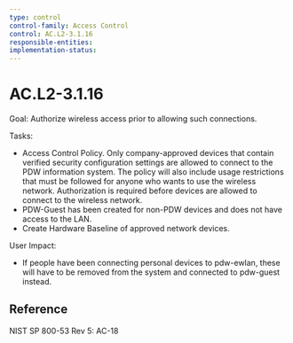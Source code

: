 ```yaml
---
type: control
control-family: Access Control
control: AC.L2-3.1.16
responsible-entities:
implementation-status:
---
```


# AC.L2-3.1.16

Goal: Authorize wireless access prior to allowing such connections.

Tasks:

- Access Control Policy. Only company-approved devices that contain verified security configuration settings are allowed to connect to the PDW information system. The policy will also include usage restrictions that must be followed for anyone who wants to use the wireless network. Authorization is required before devices are allowed to connect to the wireless network.
- PDW-Guest has been created for non-PDW devices and does not have access to the LAN.
- Create Hardware Baseline of approved network devices.

User Impact:

- If people have been connecting personal devices to pdw-ewlan, these will have to be removed from the system and connected to pdw-guest instead.

## Reference

NIST SP 800-53 Rev 5: AC-18